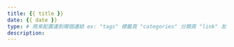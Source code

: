 ```yaml
---
title: {{ title }}
date: {{ date }}
type: # 用來配置連到哪個連結 ex: "tags" 標籤頁 "categories" 分類頁 "link" 友情連結頁
description:
---
```

